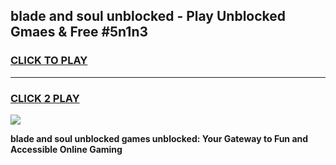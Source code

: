 
## blade and soul unblocked - Play Unblocked Gmaes & Free #5n1n3
<h3>
<a href="https://news.freeplayer.one?title=blade_and_soul_unblocked&ref=24F">CLICK TO PLAY</a></h3>
<hr>

<h3>
<a href="https://news.freeplayer.one?title=blade_and_soul_unblocked&ref=24F">CLICK 2 PLAY</a>
  
</h3>

<a href="https://news.freeplayer.one?title=blade_and_soul_unblocked&ref=24F/"><img src="https://clearcache.store/games.png"></a>


**blade and soul unblocked games unblocked: Your Gateway to Fun and Accessible Online Gaming**
